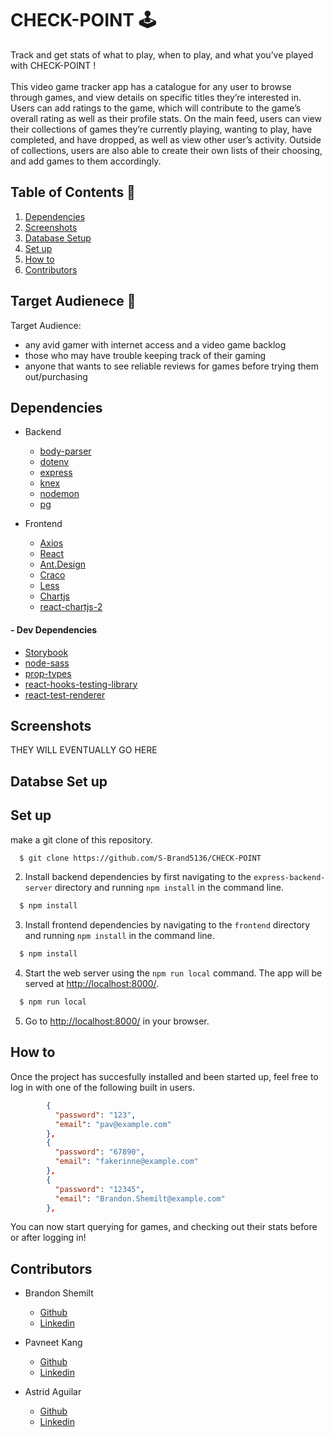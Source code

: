 # CHECK-POINT 🕹️

Track and get stats of what to play, when to play, and what you’ve played with CHECK-POINT !
<br />
<br />
This video game tracker app has a catalogue for any user to browse through games, and view details on specific titles they’re interested in. Users can add ratings to the game, which will contribute to the game’s overall rating as well as their profile stats. On the main feed, users can view their collections of games they’re currently playing, wanting to play, have completed, and have dropped, as well as view other user’s activity. Outside of collections, users are also able to create their own lists of their choosing, and add games to them accordingly.

## Table of Contents 📖

1. [Dependencies](#dependencies)
2. [Screenshots](#screenshots)
3. [Database Setup](#database)
4. [Set up](#setUp)
5. [How to](#howTo)
6. [Contributors](#contributors)

## Target Audienece 🙇

Target Audience:

- any avid gamer with internet access and a video game backlog
- those who may have trouble keeping track of their gaming
- anyone that wants to see reliable reviews for games before trying them out/purchasing

## Dependencies <a name='dependencies'></a>

- Backend

  - [body-parser](https://expressjs.com/en/resources/middleware/body-parser.html)
  - [dotenv](https://www.npmjs.com/package/dotenv)
  - [express](https://expressjs.com/)
  - [knex](https://knexjs.org/)
  - [nodemon](https://www.npmjs.com/package/nodemon)
  - [pg](https://www.npmjs.com/package/pg)

- Frontend
  - [Axios](https://axios-http.com/docs/intro)
  - [React](https://reactjs.org/)
  - [Ant.Design](https://ant.design/)
  - [Craco](https://www.npmjs.com/package/@craco/craco)
  - [Less](https://lesscss.org/)
  - [Chartjs](https://www.chartjs.org/)
  - [react-chartjs-2](https://www.npmjs.com/package/react-chartjs-2)

#### - Dev Dependencies

- [Storybook](https://storybook.js.org/)
- [node-sass](https://www.npmjs.com/package/node-sass)
- [prop-types](https://www.npmjs.com/package/prop-types)
- [react-hooks-testing-library](https://react-hooks-testing-library.com/)
- [react-test-renderer](https://reactjs.org/docs/test-renderer.html)

## Screenshots <a name='screenshots'></a>

THEY WILL EVENTUALLY GO HERE

## Databse Set up <a name='database'></a>

## Set up <a name='setUp'></a>

make a git clone of this repository.

```bash
  $ git clone https://github.com/S-Brand5136/CHECK-POINT
```

2. Install backend dependencies by first navigating to the `express-backend-server` directory and running `npm install` in the command line.

```bash
  $ npm install
```

3. Install frontend dependencies by navigating to the `frontend` directory and running `npm install` in the command line.

```bash
  $ npm install
```

4. Start the web server using the `npm run local` command. The app will be served at <http://localhost:8000/>.

```bash
  $ npm run local
```

5. Go to <http://localhost:8000/> in your browser.

## How to <a name='howTo'></a>

Once the project has succesfully installed and been started up, feel free to log in with one of the following built in users.

```JSON
        {
          "password": "123",
          "email": "pav@example.com"
        },
        {
          "password": "67890",
          "email": "fakerinne@example.com"
        },
        {
          "password": "12345",
          "email": "Brandon.Shemilt@example.com"
        },

```

You can now start querying for games, and checking out their stats before or after logging in!

## Contributors <a name='contributors'></a>

- Brandon Shemilt

  - [Github](https://github.com/S-Brand5136)
  - [Linkedin](www.linkedin.com/in/brandon-shemilt-89a9401b1)

- Pavneet Kang

  - [Github](https://github.com/Pavneetk)
  - [Linkedin](https://www.linkedin.com/in/astrid-ch-aguilar/)

- Astrid Aguilar
  - [Github](https://github.com/astridcha1x)
  - [Linkedin](https://www.linkedin.com/in/pavneet-k-a139b3108/)

